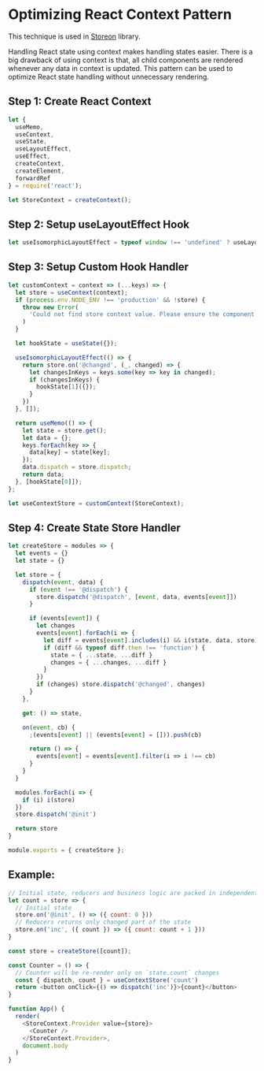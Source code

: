# Optimizing React Context Pattern

This technique is used in [Storeon](https://github.com/storeon/storeon) library.

Handling React state using context makes handling states easier. There is a big drawback of using context is that, all child components are rendered whenever any data in context is updated.
This pattern can be used to optimize React state handling without unnecessary rendering.

## Step 1: Create React Context

```js
let {
  useMemo,
  useContext,
  useState,
  useLayoutEffect,
  useEffect,
  createContext,
  createElement,
  forwardRef
} = require('react');

let StoreContext = createContext();
```

## Step 2: Setup useLayoutEffect Hook

```js
let useIsomorphicLayoutEffect = typeof window !== 'undefined' ? useLayoutEffect : useEffect;
```

## Step 3: Setup Custom Hook Handler

```js
let customContext = context => (...keys) => {
  let store = useContext(context);
  if (process.env.NODE_ENV !== 'production' && !store) {
    throw new Error(
      'Could not find store context value. Please ensure the component is wrapped in a store context';
    )
  }

  let hookState = useState({});

  useIsomorphicLayoutEffect(() => {
    return store.on('@changed', (_, changed) => {
      let changesInKeys = keys.some(key => key in changed);
      if (changesInKeys) {
        hookState[1]({});
      }
    })
  }, []);

  return useMemo(() => {
    let state = store.get();
    let data = {};
    keys.forEach(key => {
      data[key] = state[key];
    });
    data.dispatch = store.dispatch;
    return data;
  }, [hookState[0]]);
};

let useContextStore = customContext(StoreContext);
```

## Step 4: Create State Store Handler

```js
let createStore = modules => {
  let events = {}
  let state = {}

  let store = {
    dispatch(event, data) {
      if (event !== '@dispatch') {
        store.dispatch('@dispatch', [event, data, events[event]])
      }

      if (events[event]) {
        let changes
        events[event].forEach(i => {
          let diff = events[event].includes(i) && i(state, data, store)
          if (diff && typeof diff.then !== 'function') {
            state = { ...state, ...diff }
            changes = { ...changes, ...diff }
          }
        })
        if (changes) store.dispatch('@changed', changes)
      }
    },

    get: () => state,

    on(event, cb) {
      ;(events[event] || (events[event] = [])).push(cb)

      return () => {
        events[event] = events[event].filter(i => i !== cb)
      }
    }
  }

  modules.forEach(i => {
    if (i) i(store)
  })
  store.dispatch('@init')

  return store
}

module.exports = { createStore };
```

## Example:

```js
// Initial state, reducers and business logic are packed in independent modules
let count = store => {
  // Initial state
  store.on('@init', () => ({ count: 0 }))
  // Reducers returns only changed part of the state
  store.on('inc', ({ count }) => ({ count: count + 1 }))
}

const store = createStore([count]);

const Counter = () => {
  // Counter will be re-render only on `state.count` changes
  const { dispatch, count } = useContextStore('count')
  return <button onClick={() => dispatch('inc')}>{count}</button>
}

function App() {
  render(
    <StoreContext.Provider value={store}>
      <Counter />
    </StoreContext.Provider>,
    document.body
  )
}
```
